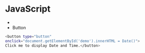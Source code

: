 # JavaScript
-
- Button

```sh
<button type="button"
onclick="document.getElementById('demo').innerHTML = Date()">
Click me to display Date and Time.</button>
```
